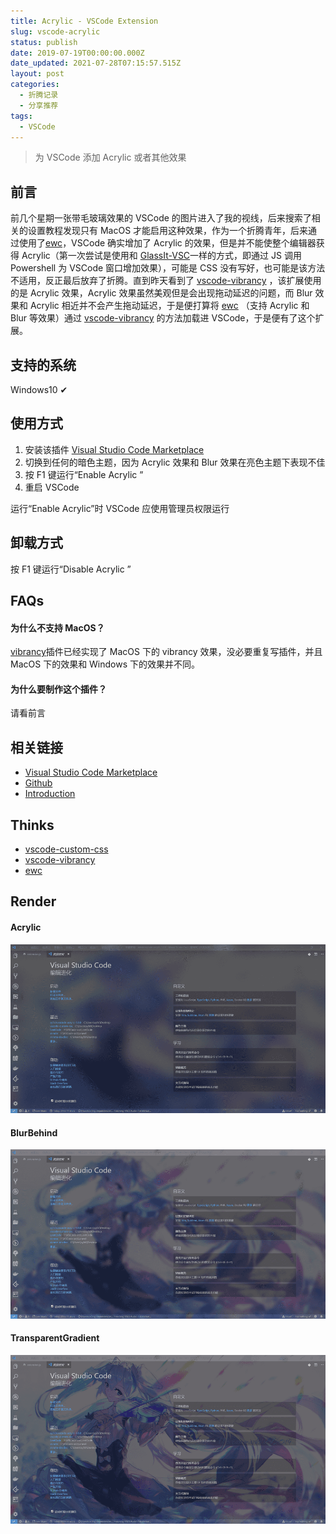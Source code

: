 ```yaml
---
title: Acrylic - VSCode Extension
slug: vscode-acrylic
status: publish
date: 2019-07-19T00:00:00.000Z
date_updated: 2021-07-28T07:15:57.515Z
layout: post
categories:
  - 折腾记录
  - 分享推荐
tags:
  - VSCode
---
```


> 为 VSCode 添加 Acrylic 或者其他效果

## 前言

前几个星期一张带毛玻璃效果的 VSCode 的图片进入了我的视线，后来搜索了相关的设置教程发现只有 MacOS 才能启用这种效果，作为一个折腾青年，后来通过使用了[ewc](https://github.com/23phy/ewc)，VSCode 确实增加了 Acrylic 的效果，但是并不能使整个编辑器获得 Acrylic（第一次尝试是使用和 [GlassIt-VSC](https://github.com/hikarin522/GlassIt-VSC)一样的方式，即通过 JS 调用 Powershell 为 VSCode 窗口增加效果），可能是 CSS 没有写好，也可能是该方法不适用，反正最后放弃了折腾。直到昨天看到了 [vscode-vibrancy](https://github.com/EYHN/vscode-vibrancy) ，该扩展使用的是 Acrylic 效果，Acrylic 效果虽然美观但是会出现拖动延迟的问题，而 Blur 效果和 Acrylic 相近并不会产生拖动延迟，于是便打算将 [ewc](https://github.com/23phy/ewc) （支持 Acrylic 和 Blur 等效果）通过 [vscode-vibrancy](https://github.com/EYHN/vscode-vibrancy) 的方法加载进 VSCode，于是便有了这个扩展。

## 支持的系统

Windows10 ✔

## 使用方式

1. 安装该插件 [Visual Studio Code Marketplace](https://marketplace.visualstudio.com/items?itemName=syfxlin.vscode-acrylic)
2. 切换到任何的暗色主题，因为 Acrylic 效果和 Blur 效果在亮色主题下表现不佳
3. 按 F1 键运行“Enable Acrylic ”
4. 重启 VSCode

运行“Enable Acrylic”时 VSCode 应使用管理员权限运行

## 卸载方式

按 F1 键运行“Disable Acrylic ”

## FAQs

#### 为什么不支持 MacOS？

[vibrancy](https://github.com/EYHN/vscode-vibrancy)插件已经实现了 MacOS 下的 vibrancy 效果，没必要重复写插件，并且 MacOS 下的效果和 Windows 下的效果并不同。

#### 为什么要制作这个插件？

请看前言

## 相关链接

- [Visual Studio Code Marketplace](https://marketplace.visualstudio.com/items?itemName=syfxlin.vscode-acrylic)
- [Github](https://github.com/syfxlin/vscode-acrylic)
- [Introduction](https://blog.ixk.me/vscode-acrylic)

## Thinks

- [vscode-custom-css](https://github.com/be5invis/vscode-custom-css)
- [vscode-vibrancy](https://github.com/EYHN/vscode-vibrancy)
- [ewc](https://github.com/23phy/ewc)

## Render

#### Acrylic

![](b8336ce0-db93-4291-a002-9e11378f7109.jpg)

#### BlurBehind

![](830c86e5-6257-464e-a5fe-57d8ec407830.jpg)

#### TransparentGradient

![](162def46-075d-44be-a327-19814cb7948a.jpg)
